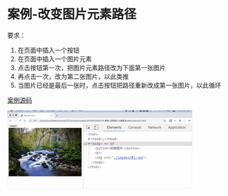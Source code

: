 # 案例-改变图片元素路径

要求：

1. 在页面中插入一个按钮
2. 在页面中插入一个图片元素
3. 点击按钮第一次，把图片元素路径改为下面第一张图片
4. 再点击一次，改为第二张图片，以此类推
5. 当图片已经是最后一张时，点击按钮把路径重新改成第一张图片，以此循环

[案例源码](./demo/demo01.html)

![](./images/01.gif)
